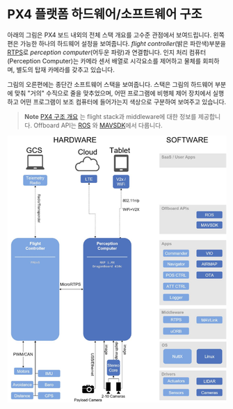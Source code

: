 # PX4 플랫폼 하드웨어/소프트웨어 구조

아래의 그림은 PX4 보드 내외의 전체 스택 개요를 고수준 관점에서 보여드립니다. 왼쪽 편은 가능한 하나의 하드웨어 설정을 보여줍니다. *flight controller*(밝은 파란색)부분을 [RTPS](../middleware/micrortps.md)로 *perception computer*(어두운 파랑)과 연결합니다. 인지 처리 컴퓨터(Perception Computer)는 카메라 센서 배열로 시각요소를 제어하고 물체를 회피하며, 별도의 탑재 카메라를 갖추고 있습니다.

그림의 오른편에는 종단간 소프트웨어 스택을 보여줍니다. 스택은 그림의 하드웨어 부분에 맞춰 "거의" 수직으로 줄을 맞추었으며, 어떤 프로그램에 비행체 제어 장치에서 실행하고 어떤 프로그램이 보조 컴퓨터에 들어가는지 색상으로 구분하여 보여주고 있습니다.

> **Note** [PX4 구조 개요](../concept/architecture.md) 는 flight stack과 middleware에 대한 정보를 제공합니다. Offboard API는 [ROS](../ros/README.md) 와 [MAVSDK](https://mavsdk.mavlink.io/develop/en/index.html)에서 다룹니다.

![PX4 플랫폼 구조](../../assets/diagrams/dronecode_platform_architecture.jpg)

<!-- The drawing is on draw.io: https://drive.google.com/file/d/14sgSpcs7NcBatW-qn0dLtyMHvwNMSSlm/view?usp=sharing. Request access from dev team. -->